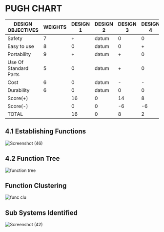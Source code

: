# PUGH CHART

|DESIGN OBJECTIVES | WEIGHTS | DESIGN 1| DESIGN 2 |DESIGN 3| DESIGN 4|
|----------------|------------|------------|------------|-------------|------------|
Safety | 7 | + | datum | 0 | 0
Easy to use | 8 | 0 | datum | 0 | +
Portability | 9 | + | datum | + | 0
Use Of Standard Parts | 5 | 0 | datum | + | 0
Cost | 6 | 0 | datum | - | -
Durability | 6 | 0 | datum | 0 | 0
Score(+) |   | 16 | 0 | 14 | 8
Score(-) |   | 0 | 0 | -6 | -6
TOTAL |   | 16 | 0 | 8 | 2|




## 4.1 Establishing Functions


![Screenshot (46)](https://user-images.githubusercontent.com/130683739/235584773-823cecbf-4603-4a38-bf12-8abdece81ab8.png)


## 4.2 Function Tree

![function tree](https://user-images.githubusercontent.com/130683739/235583412-c2d59066-2c96-4c55-8714-2698a8f1f2d4.png)

## Function Clustering

![func clu](https://user-images.githubusercontent.com/130683739/235583538-89893913-d1d9-4496-9e30-998980d8cc0e.png)

## Sub Systems Identified

![Screenshot (42)](https://user-images.githubusercontent.com/130683739/235583626-18d817b1-f2cb-4f61-a063-73d2e0c7e9c4.png)


